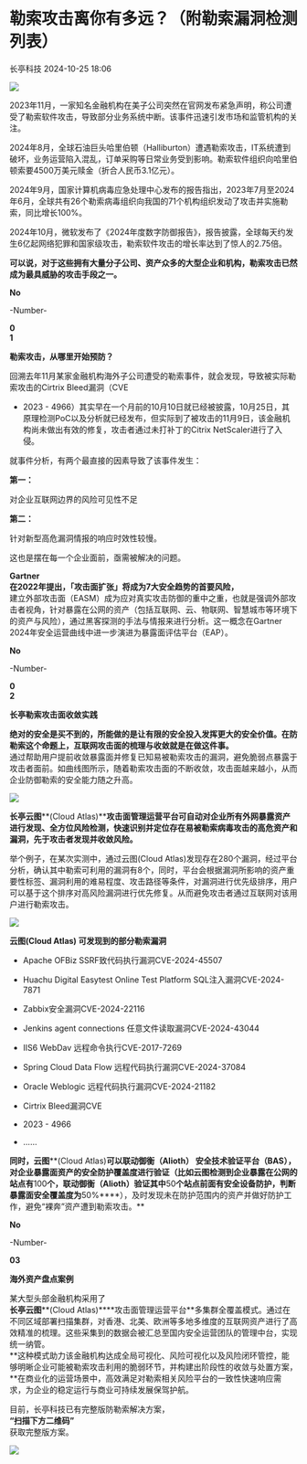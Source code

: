#  勒索攻击离你有多远？（附勒索漏洞检测列表）   
 长亭科技   2024-10-25 18:06  
  
![](https://mmbiz.qpic.cn/sz_mmbiz_gif/Fuleibl6qMur395GpCaf3IBV6NFLYbicEFEWodwFgn1G8qz6KcsRVJwvfxZAWFbXwbNoI4AxUTVCkzPxHIfjqpicw/640?from=appmsg "")  
  
2023年11月，一家知名金融机构在美子公司突然在官网发布紧急声明，称公司遭受了勒索软件攻击，导致部分业务系统中断。该事件迅速引发市场和监管机构的关注。  
  
  
2024年8月，全球石油巨头哈里伯顿（Halliburton）遭遇勒索攻击，IT系统遭到破坏，业务运营陷入混乱，订单采购等日常业务受到影响。勒索软件组织向哈里伯顿索要4500万美元赎金（折合人民币3.1亿元）。  
  
  
  
2024年9月，国家计算机病毒应急处理中心发布的报告指出，2023年7月至2024年6月，全球共有26个勒索病毒组织向我国的71个机构组织发动了攻击并实施勒索，同比增长100%。  
  
  
2024年10月，微软发布了《2024年度数字防御报告》，报告披露，全球每天约发生6亿起网络犯罪和国家级攻击，勒索软件攻击的增长率达到了惊人的2.75倍。  
  
  
**可以说，对于这些拥有大量分子公司、资产众多的大型企业和机构，勒索攻击已然成为最具威胁的攻击手段之一。**  
  
  
**No**  
  
-Number-  
  
  
**0**  
**1**  
  
**勒索攻击，从哪里开始预防？**  
  
  
回溯去年11月某家金融机构海外子公司遭受的勒索事件，就会发现，导致被实际勒索攻击的Cirtrix
Bleed漏洞（CVE
- 2023 -
4966）其实早在一个月前的10月10日就已经被披露，10月25日，其原理检测PoC以及分析就已经发布，但实际到了被攻击的11月9日，该金融机构尚未做出有效的修复，攻击者通过未打补丁的Citrix
NetScaler进行了入侵。  
  
  
就事件分析，有两个最直接的因素导致了该事件发生：  
  
**第一：**  
  
对企业互联网边界的风险可见性不足  
  
  
**第二：**  
  
针对新型高危漏洞情报的响应时效性较慢。  
  
  
这也是摆在每一个企业面前，亟需被解决的问题。  
  
  
**Gartner**  
**在****2022****年提出，「攻击面扩张」将成为****7****大安全趋势的首要风险，**  
建立外部攻击面（EASM）成为应对真实攻击防御的重中之重，也就是强调外部攻击者视角，针对暴露在公网的资产（包括互联网、云、物联网、智慧城市等环境下的资产与风险），通过黑客探测的手法与情报来进行分析。这一概念在Gartner
2024年安全运营曲线中进一步演进为暴露面评估平台（EAP）。  
  
  
**No**  
  
-Number-  
  
  
**0**  
**2**  
  
**长亭勒索攻击面收敛实践**  
  
  
**绝对的安全是买不到的，所能做的是让有限的安全投入发挥更大的安全价值。在防勒索这个命题上，互联网攻击面的梳理与收敛就是在做这件事。**  
通过帮助用户提前收敛暴露面并修复已知易被勒索攻击的漏洞，避免脆弱点暴露于攻击者面前。如曲线图所示，随着勒索攻击面的不断收敛，攻击面越来越小，从而企业防御勒索的安全能力随之升高。  
  
  
![](https://mmbiz.qpic.cn/sz_mmbiz_png/Fuleibl6qMuoia9ZeFbJ6DTbQNGElr39IeTYHiajJgdxFkxia8uSD3k0aibTrAoP4pyTJGicv3mUibVxvKXbOJheaeeZg/640?from=appmsg "")  
  
  
**长亭云图****(Cloud
Atlas)****攻击面管理运营平台可自动对企业所有外网暴露资产进行发现、全方位风险检测，快速识别并定位存在易被勒索病毒攻击的高危资产和漏洞，先于攻击者发现并收敛风险。**  
  
  
举个例子，在某次实测中，通过云图(Cloud
Atlas)发现存在280个漏洞，经过平台分析，确认其中勒索可利用的漏洞有8个，同时，平台会根据漏洞所影响的资产重要性标签、漏洞利用的难易程度、攻击路径等条件，对漏洞进行优先级排序，用户可以基于这个排序对高风险漏洞进行优先修复。从而避免攻击者通过互联网对该用户进行勒索攻击。  
  
  
![](https://mmbiz.qpic.cn/sz_mmbiz_gif/DmogEYZwEiaIpOtz7hHUBsMRX3iahDxMsZfM04LeOArXo8XV8aeukbJTciaxbmKoOHphGnibbTQiaKGbbrWRPs2M3Nw/640?wx_fmt=gif "")  
  
**云图(Cloud
Atlas) 可发现到的部分勒索漏洞**  
  
  
- Apache
OFBiz SSRF致代码执行漏洞CVE-2024-45507  
  
- Huachu
Digital Easytest Online Test Platform SQL注入漏洞CVE-2024-7871  
  
- Zabbix安全漏洞CVE-2024-22116  
  
- Jenkins
agent connections 任意文件读取漏洞CVE-2024-43044  
  
- IIS6
WebDav 远程命令执行CVE-2017-7269  
  
- Spring
Cloud Data Flow 远程代码执行漏洞CVE-2024-37084  
  
- Oracle
Weblogic 远程代码执行漏洞CVE-2024-21182  
  
- Cirtrix
Bleed漏洞CVE
- 2023 - 4966  
  
- ……  
  
  
  
  
  
**同时，云图****(Cloud
Atlas)****可以联动御衡（****Alioth****）
安全技术验证平台（****BAS****），对企业暴露面资产的安全防护覆盖度进行验证（比如云图检测到企业暴露在公网的站点有****100****个，联动御衡（****Alioth****）验证其中****50****个站点前面有安全设备防护，判断暴露面安全覆盖度为****50%****），及时发现未在防护范围内的资产并做好防护工作，避免“裸奔”资产遭到勒索攻击。**  
  
  
**No**  
  
-Number-  
  
  
**03**  
  
**海外资产盘点案例**  
  
  
某大型头部金融机构采用了  
**长亭云图****(Cloud
Atlas)****攻击面管理运营平台**多集群全覆盖模式。通过在不同区域部署扫描集群，对香港、北美、欧洲等多地多维度的互联网资产进行了高效精准的梳理。这些采集到的数据会被汇总至国内安全运营团队的管理中台，实现统一纳管。  
**这种模式助力该金融机构达成全局可视化、风险可视化以及风险闭环管控，能够明晰企业可能被勒索攻击利用的脆弱环节，并构建出阶段性的收敛与处置方案，**在商业化的运营场景中，高效满足对勒索相关风险平台的一致性快速响应需求，为企业的稳定运行与商业可持续发展保驾护航。  
  
  
目前，长亭科技已有完整版防勒索解决方案，  
**“扫描下方二维码”**  
获取完整版方案。  
  
  
![](https://mmbiz.qpic.cn/sz_mmbiz_png/Fuleibl6qMuoia9ZeFbJ6DTbQNGElr39IeGm5oQkCicSG944VlrAB9BfkIqic049UyelE9Sc9Krb6JicvneqXkzFEIQ/640?from=appmsg "")  
  
  

